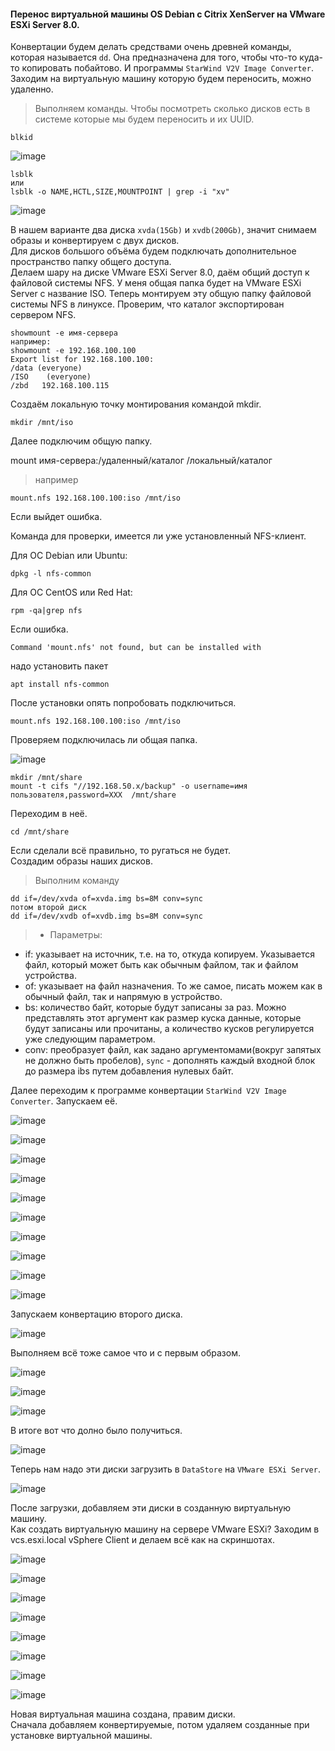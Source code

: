 #### Перенос виртуальной машины OS Debian c Citrix XenServer на VMware ESXi Server 8.0.
Конвертации будем делать средствами очень древней команды, которая называется `` dd ``. Она предназначена для того, чтобы что-то куда-то копировать побайтово. И программы `` StarWind V2V Image Converter ``.<br>
Заходим на виртуальную машину которую будем переносить, можно удаленно.<br>
> Выполняем команды. Чтобы посмотреть сколько дисков есть в системе которые мы будем переносить и их UUID.<br>
```
blkid
```
![image](https://github.com/tvgVita69/Linux_begin/assets/98489171/eea4d979-5179-438f-a752-1508ea1baf89)

```
lsblk
или
lsblk -o NAME,HCTL,SIZE,MOUNTPOINT | grep -i "xv"
``` 
![image](https://github.com/tvgVita69/Linux_begin/assets/98489171/842dcd73-187e-4ffe-9850-9e67ef50a2c1)

В нашем варианте два диска ``xvda(15Gb)`` и ``xvdb(200Gb)``, значит снимаем образы и конвертируем с двух дисков.<br>
Для дисков большого объёма будем подключать дополнительное пространство папку общего доступа.<br>
Делаем шару на диске VMware ESXi Server 8.0, даём общий доступ к файловой системы NFS. У меня общая папка будет на VMware ESXi Server с название ISO.
Теперь монтируем эту общую папку файловой системы NFS в линуксе.
Проверим, что каталог экспортирован сервером NFS.

```
showmount -e имя-сервера
например:
showmount -e 192.168.100.100
Export list for 192.168.100.100:
/data (everyone)
/ISO    (everyone)
/zbd   192.168.100.115
```

Создаём локальную точку монтирования командой mkdir.

```mkdir /mnt/iso```

Далее подключим общую папку.

mount имя-сервера:/удаленный/каталог /локальный/каталог

> например

```
mount.nfs 192.168.100.100:iso /mnt/iso
```

Если выйдет ошибка.

Команда для проверки, имеется ли уже установленный NFS-клиент.

Для ОС Debian или Ubuntu:

```dpkg -l nfs-common```

Для ОС CentOS или Red Hat:

```rpm -qa|grep nfs```

Если ошибка.

```
Command 'mount.nfs' not found, but can be installed with
```

надо установить пакет

```apt install nfs-common```

После установки опять попробовать подключиться.

```mount.nfs 192.168.100.100:iso /mnt/iso```

Проверяем подключилась ли общая папка.

![image](https://github.com/tvgVita69/Linux_begin/assets/98489171/83be0dd0-5f52-4958-b4b4-0fd92ab18fbf)

```
mkdir /mnt/share
mount -t cifs "//192.168.50.x/backup" -o username=имя пользователя,password=XXX  /mnt/share
```
Переходим в неё.<br>
```
cd /mnt/share
```
Если сделали всё правильно, то ругаться не будет.<br>
Создадим образы наших дисков.<br>
> Выполним команду
```
dd if=/dev/xvda of=xvda.img bs=8M conv=sync
потом второй диск
dd if=/dev/xvdb of=xvdb.img bs=8M conv=sync
```
>- Параметры:
- if: указывает на источник, т.е. на то, откуда копируем. Указывается файл, который может быть как обычным файлом, так и файлом устройства.
- of: указывает на файл назначения. То же самое, писать можем как в обычный файл, так и напрямую в устройство.
- bs: количество байт, которые будут записаны за раз. Можно представлять этот аргумент как размер куска данные, которые будут записаны или прочитаны, а количество кусков регулируется уже следующим параметром.
- conv: преобразует файл, как задано аргументомами(вокруг запятых не должно быть пробелов), ``sync`` - дополнять каждый входной блок до размера ibs путем добавления нулевых байт.

Далее переходим к программе конвертации ``StarWind V2V Image Converter``. Запускаем её.  

![image](https://github.com/tvgVita69/Linux_begin/assets/98489171/ef740c4e-b3ab-4224-ab77-f80b73af08c7)

![image](https://github.com/tvgVita69/Linux_begin/assets/98489171/da97e6f0-d80d-4d48-80ca-84fb2e9ec1d8)

![image](https://github.com/tvgVita69/Linux_begin/assets/98489171/6179af15-5712-4440-9e47-6c71533401a6)

![image](https://github.com/tvgVita69/Linux_begin/assets/98489171/9c434032-5dda-43fa-bc98-8c89506a6f5b)

![image](https://github.com/tvgVita69/Linux_begin/assets/98489171/09fa1ad1-5ae7-4260-b3a2-500912064753)

![image](https://github.com/tvgVita69/Linux_begin/assets/98489171/f33977c1-ada4-4655-a7cb-babe1dd2ea78)

![image](https://github.com/tvgVita69/Linux_begin/assets/98489171/abc171e6-d040-4e94-846e-f8de513c6657)

![image](https://github.com/tvgVita69/Linux_begin/assets/98489171/f75d6da1-cec4-4788-9804-a513d524f0fb)

![image](https://github.com/tvgVita69/Linux_begin/assets/98489171/5a8a26d2-4c79-4bb0-ae14-862cb6756f83)

![image](https://github.com/tvgVita69/Linux_begin/assets/98489171/98c0419b-a7fd-4daa-8ecd-3fb1b038c403)

Запускаем конвертацию второго диска.

![image](https://github.com/tvgVita69/Linux_begin/assets/98489171/32c99ba5-2db4-42c7-b926-7c735e8f2339)

Выполняем всё тоже самое что и с первым образом.

![image](https://github.com/tvgVita69/Linux_begin/assets/98489171/873dbba9-7c62-40b7-af92-26a9b348f9e5)

![image](https://github.com/tvgVita69/Linux_begin/assets/98489171/1371d113-e69f-4776-a485-f22062b13435)

![image](https://github.com/tvgVita69/Linux_begin/assets/98489171/46d0b69c-30e5-4952-bc0f-319e00802208)

В итоге вот что долно было получиться.

![image](https://github.com/tvgVita69/Linux_begin/assets/98489171/69c39169-0e5f-4f4e-8d40-f88678104608)

Теперь нам надо эти диски загрузить в ``DataStore`` на ``VMware ESXi Server``.

![image](https://github.com/tvgVita69/Linux_begin/assets/98489171/959ee319-fa55-4ffc-9117-f671f135a02a)

После загрузки, добавляем эти диски в созданную виртуальную машину.<br>
Как создать виртуальную машину на сервере VMware ESXi? Заходим в vcs.esxi.local vSphere Client и делаем всё как на скриншотах.

![image](https://github.com/tvgVita69/Linux_begin/assets/98489171/b403df63-ff72-4008-b69f-833c6006b166)

![image](https://github.com/tvgVita69/Linux_begin/assets/98489171/a4e7232a-820d-49be-bf60-ef06d8833d75)

![image](https://github.com/tvgVita69/Linux_begin/assets/98489171/ad740004-c1fd-48fb-85fa-4c1e7fa16b87)

![image](https://github.com/tvgVita69/Linux_begin/assets/98489171/e33b5099-29de-4147-be9c-39edd6434cae)

![image](https://github.com/tvgVita69/Linux_begin/assets/98489171/0eb277ab-753e-4a14-b9f9-7f58f8335f7f)

![image](https://github.com/tvgVita69/Linux_begin/assets/98489171/5ff256f4-3fc1-451b-87f6-e80ce391f207)

![image](https://github.com/tvgVita69/Linux_begin/assets/98489171/f7454948-2d79-4bd4-9d19-923b03a8551d)

![image](https://github.com/tvgVita69/Linux_begin/assets/98489171/0a28abc6-2ba6-4eec-832c-086c59705e55)

Новая виртуальная машина создана, правим диски. <br>Сначала добавляем конвертируемые, потом удаляем созданные при установке виртуальной машины.





